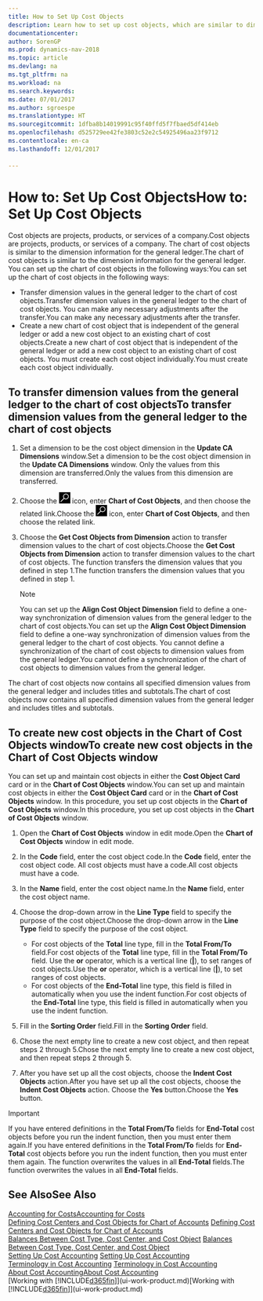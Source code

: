 ```yaml
---
title: How to Set Up Cost Objects
description: Learn how to set up cost objects, which are similar to dimensions for the general ledger.
documentationcenter: 
author: SorenGP
ms.prod: dynamics-nav-2018
ms.topic: article
ms.devlang: na
ms.tgt_pltfrm: na
ms.workload: na
ms.search.keywords: 
ms.date: 07/01/2017
ms.author: sgroespe
ms.translationtype: HT
ms.sourcegitcommit: 1dfba8b14019991c95f40ffd5f7fbaed5df414eb
ms.openlocfilehash: d525729ee42fe3803c52e2c54925496aa23f9712
ms.contentlocale: en-ca
ms.lasthandoff: 12/01/2017

---
```

# <a name="how-to-set-up-cost-objects"></a><span data-ttu-id="5d33c-103">How to: Set Up Cost Objects</span><span class="sxs-lookup"><span data-stu-id="5d33c-103">How to: Set Up Cost Objects</span></span>
<span data-ttu-id="5d33c-104">Cost objects are projects, products, or services of a company.</span><span class="sxs-lookup"><span data-stu-id="5d33c-104">Cost objects are projects, products, or services of a company.</span></span> <span data-ttu-id="5d33c-105">The chart of cost objects is similar to the dimension information for the general ledger.</span><span class="sxs-lookup"><span data-stu-id="5d33c-105">The chart of cost objects is similar to the dimension information for the general ledger.</span></span> <span data-ttu-id="5d33c-106">You can set up the chart of cost objects in the following ways:</span><span class="sxs-lookup"><span data-stu-id="5d33c-106">You can set up the chart of cost objects in the following ways:</span></span>  

* <span data-ttu-id="5d33c-107">Transfer dimension values in the general ledger to the chart of cost objects.</span><span class="sxs-lookup"><span data-stu-id="5d33c-107">Transfer dimension values in the general ledger to the chart of cost objects.</span></span> <span data-ttu-id="5d33c-108">You can make any necessary adjustments after the transfer.</span><span class="sxs-lookup"><span data-stu-id="5d33c-108">You can make any necessary adjustments after the transfer.</span></span>  
* <span data-ttu-id="5d33c-109">Create a new chart of cost object that is independent of the general ledger or add a new cost object to an existing chart of cost objects.</span><span class="sxs-lookup"><span data-stu-id="5d33c-109">Create a new chart of cost object that is independent of the general ledger or add a new cost object to an existing chart of cost objects.</span></span> <span data-ttu-id="5d33c-110">You must create each cost object individually.</span><span class="sxs-lookup"><span data-stu-id="5d33c-110">You must create each cost object individually.</span></span>  

## <a name="to-transfer-dimension-values-from-the-general-ledger-to-the-chart-of-cost-objects"></a><span data-ttu-id="5d33c-111">To transfer dimension values from the general ledger to the chart of cost objects</span><span class="sxs-lookup"><span data-stu-id="5d33c-111">To transfer dimension values from the general ledger to the chart of cost objects</span></span>  
1.  <span data-ttu-id="5d33c-112">Set a dimension to be the cost object dimension in the **Update CA Dimensions** window.</span><span class="sxs-lookup"><span data-stu-id="5d33c-112">Set a dimension to be the cost object dimension in the **Update CA Dimensions** window.</span></span> <span data-ttu-id="5d33c-113">Only the values from this dimension are transferred.</span><span class="sxs-lookup"><span data-stu-id="5d33c-113">Only the values from this dimension are transferred.</span></span>  
2.  <span data-ttu-id="5d33c-114">Choose the ![Search for Page or Report](media/ui-search/search_small.png "Search for Page or Report icon") icon, enter **Chart of Cost Objects**, and then choose the related link.</span><span class="sxs-lookup"><span data-stu-id="5d33c-114">Choose the ![Search for Page or Report](media/ui-search/search_small.png "Search for Page or Report icon") icon, enter **Chart of Cost Objects**, and then choose the related link.</span></span>  
3.  <span data-ttu-id="5d33c-115">Choose the **Get Cost Objects from Dimension** action to transfer dimension values to the chart of cost objects.</span><span class="sxs-lookup"><span data-stu-id="5d33c-115">Choose the **Get Cost Objects from Dimension** action to transfer dimension values to the chart of cost objects.</span></span> <span data-ttu-id="5d33c-116">The function transfers the dimension values that you defined in step 1.</span><span class="sxs-lookup"><span data-stu-id="5d33c-116">The function transfers the dimension values that you defined in step 1.</span></span>  

    > [!NOTE]  
    >  <span data-ttu-id="5d33c-117">You can set up the **Align Cost Object Dimension**  field to define a one-way synchronization of dimension values from the general ledger to the chart of cost objects.</span><span class="sxs-lookup"><span data-stu-id="5d33c-117">You can set up the **Align Cost Object Dimension**  field to define a one-way synchronization of dimension values from the general ledger to the chart of cost objects.</span></span> <span data-ttu-id="5d33c-118">You cannot define a synchronization of the chart of cost objects to dimension values from the general ledger.</span><span class="sxs-lookup"><span data-stu-id="5d33c-118">You cannot define a synchronization of the chart of cost objects to dimension values from the general ledger.</span></span>  

<span data-ttu-id="5d33c-119">The chart of cost objects now contains all specified dimension values from the general ledger and includes titles and subtotals.</span><span class="sxs-lookup"><span data-stu-id="5d33c-119">The chart of cost objects now contains all specified dimension values from the general ledger and includes titles and subtotals.</span></span>  

## <a name="to-create-new-cost-objects-in-the-chart-of-cost-objects-window"></a><span data-ttu-id="5d33c-120">To create new cost objects in the Chart of Cost Objects window</span><span class="sxs-lookup"><span data-stu-id="5d33c-120">To create new cost objects in the Chart of Cost Objects window</span></span>  
<span data-ttu-id="5d33c-121">You can set up and maintain cost objects in either the **Cost Object Card** card or in the **Chart of Cost Objects** window.</span><span class="sxs-lookup"><span data-stu-id="5d33c-121">You can set up and maintain cost objects in either the **Cost Object Card** card or in the **Chart of Cost Objects** window.</span></span> <span data-ttu-id="5d33c-122">In this procedure, you set up cost objects in the **Chart of Cost Objects** window.</span><span class="sxs-lookup"><span data-stu-id="5d33c-122">In this procedure, you set up cost objects in the **Chart of Cost Objects** window.</span></span>  

1.  <span data-ttu-id="5d33c-123">Open the **Chart of Cost Objects** window in edit mode.</span><span class="sxs-lookup"><span data-stu-id="5d33c-123">Open the **Chart of Cost Objects** window in edit mode.</span></span>  
2.  <span data-ttu-id="5d33c-124">In the **Code** field, enter the cost object code.</span><span class="sxs-lookup"><span data-stu-id="5d33c-124">In the **Code** field, enter the cost object code.</span></span> <span data-ttu-id="5d33c-125">All cost objects must have a code.</span><span class="sxs-lookup"><span data-stu-id="5d33c-125">All cost objects must have a code.</span></span>  
3.  <span data-ttu-id="5d33c-126">In the **Name** field, enter the cost object name.</span><span class="sxs-lookup"><span data-stu-id="5d33c-126">In the **Name** field, enter the cost object name.</span></span>  
4.  <span data-ttu-id="5d33c-127">Choose the drop-down arrow in the **Line Type** field to specify the purpose of the cost object.</span><span class="sxs-lookup"><span data-stu-id="5d33c-127">Choose the drop-down arrow in the **Line Type** field to specify the purpose of the cost object.</span></span>  

    * <span data-ttu-id="5d33c-128">For cost objects of the **Total** line type, fill in the **Total From/To** field.</span><span class="sxs-lookup"><span data-stu-id="5d33c-128">For cost objects of the **Total** line type, fill in the **Total From/To** field.</span></span> <span data-ttu-id="5d33c-129">Use the **or** operator, which is a vertical line (**&#124;**), to set ranges of cost objects.</span><span class="sxs-lookup"><span data-stu-id="5d33c-129">Use the **or** operator, which is a vertical line (**&#124;**), to set ranges of cost objects.</span></span>  
    * <span data-ttu-id="5d33c-130">For cost objects of the **End-Total** line type, this field is filled in automatically when you use  the indent function.</span><span class="sxs-lookup"><span data-stu-id="5d33c-130">For cost objects of the **End-Total** line type, this field is filled in automatically when you use  the indent function.</span></span>  
5.  <span data-ttu-id="5d33c-131">Fill in the **Sorting Order** field.</span><span class="sxs-lookup"><span data-stu-id="5d33c-131">Fill in the **Sorting Order** field.</span></span>  
6.  <span data-ttu-id="5d33c-132">Chose the next empty line to create a new cost object, and then repeat steps 2 through 5.</span><span class="sxs-lookup"><span data-stu-id="5d33c-132">Chose the next empty line to create a new cost object, and then repeat steps 2 through 5.</span></span>  
7.  <span data-ttu-id="5d33c-133">After you have set up all the cost objects, choose the **Indent Cost Objects** action.</span><span class="sxs-lookup"><span data-stu-id="5d33c-133">After you have set up all the cost objects, choose the **Indent Cost Objects** action.</span></span> <span data-ttu-id="5d33c-134">Choose the **Yes** button.</span><span class="sxs-lookup"><span data-stu-id="5d33c-134">Choose the **Yes** button.</span></span>  

> [!IMPORTANT]  
>  <span data-ttu-id="5d33c-135">If you have entered definitions in the **Total From/To** fields for **End-Total** cost objects before you run the indent function, then you must enter them again.</span><span class="sxs-lookup"><span data-stu-id="5d33c-135">If you have entered definitions in the **Total From/To** fields for **End-Total** cost objects before you run the indent function, then you must enter them again.</span></span> <span data-ttu-id="5d33c-136">The function overwrites the values in all **End-Total** fields.</span><span class="sxs-lookup"><span data-stu-id="5d33c-136">The function overwrites the values in all **End-Total** fields.</span></span>  

## <a name="see-also"></a><span data-ttu-id="5d33c-137">See Also</span><span class="sxs-lookup"><span data-stu-id="5d33c-137">See Also</span></span>  
[<span data-ttu-id="5d33c-138">Accounting for Costs</span><span class="sxs-lookup"><span data-stu-id="5d33c-138">Accounting for Costs</span></span>](finance-manage-cost-accounting.md)  
<span data-ttu-id="5d33c-139">[Defining Cost Centers and Cost Objects for Chart of Accounts](finance-defining-cost-centers-and-cost-objects-for-chart-of-accounts.md) </span><span class="sxs-lookup"><span data-stu-id="5d33c-139">[Defining Cost Centers and Cost Objects for Chart of Accounts](finance-defining-cost-centers-and-cost-objects-for-chart-of-accounts.md) </span></span>  
<span data-ttu-id="5d33c-140">[Balances Between Cost Type, Cost Center, and Cost Object](finance-balances-between-cost-type-cost-center-and-cost-object.md) </span><span class="sxs-lookup"><span data-stu-id="5d33c-140">[Balances Between Cost Type, Cost Center, and Cost Object](finance-balances-between-cost-type-cost-center-and-cost-object.md) </span></span>  
<span data-ttu-id="5d33c-141">[Setting Up Cost Accounting](finance-set-up-cost-accounting.md) </span><span class="sxs-lookup"><span data-stu-id="5d33c-141">[Setting Up Cost Accounting](finance-set-up-cost-accounting.md) </span></span>  
<span data-ttu-id="5d33c-142">[Terminology in Cost Accounting](finance-terminology-in-cost-accounting.md) </span><span class="sxs-lookup"><span data-stu-id="5d33c-142">[Terminology in Cost Accounting](finance-terminology-in-cost-accounting.md) </span></span>  
[<span data-ttu-id="5d33c-143">About Cost Accounting</span><span class="sxs-lookup"><span data-stu-id="5d33c-143">About Cost Accounting</span></span>](finance-about-cost-accounting.md)  
<span data-ttu-id="5d33c-144">[Working with [!INCLUDE[d365fin](includes/d365fin_md.md)]](ui-work-product.md)</span><span class="sxs-lookup"><span data-stu-id="5d33c-144">[Working with [!INCLUDE[d365fin](includes/d365fin_md.md)]](ui-work-product.md)</span></span>


